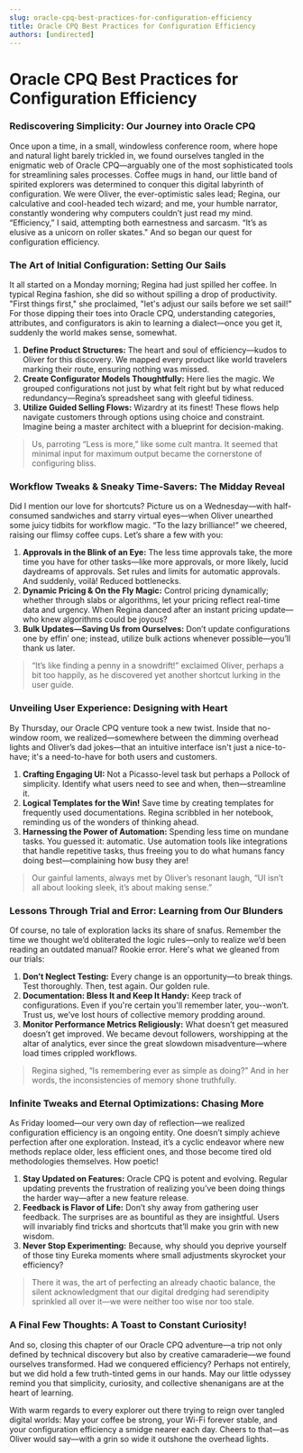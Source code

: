 ```yaml
---
slug: oracle-cpq-best-practices-for-configuration-efficiency
title: Oracle CPQ Best Practices for Configuration Efficiency
authors: [undirected]
---
```



# Oracle CPQ Best Practices for Configuration Efficiency

### Rediscovering Simplicity: Our Journey into Oracle CPQ

Once upon a time, in a small, windowless conference room, where hope and natural light barely trickled in, we found ourselves tangled in the enigmatic web of Oracle CPQ—arguably one of the most sophisticated tools for streamlining sales processes. Coffee mugs in hand, our little band of spirited explorers was determined to conquer this digital labyrinth of configuration. We were Oliver, the ever-optimistic sales lead; Regina, our calculative and cool-headed tech wizard; and me, your humble narrator, constantly wondering why computers couldn’t just read my mind. “Efficiency,” I said, attempting both earnestness and sarcasm. “It’s as elusive as a unicorn on roller skates." And so began our quest for configuration efficiency.

### The Art of Initial Configuration: Setting Our Sails

It all started on a Monday morning; Regina had just spilled her coffee. In typical Regina fashion, she did so without spilling a drop of productivity. "First things first," she proclaimed, "let's adjust our sails before we set sail!" For those dipping their toes into Oracle CPQ, understanding categories, attributes, and configurators is akin to learning a dialect—once you get it, suddenly the world makes sense, somewhat. 

1. **Define Product Structures:** The heart and soul of efficiency—kudos to Oliver for this discovery. We mapped every product like world travelers marking their route, ensuring nothing was missed.
2. **Create Configurator Models Thoughtfully:** Here lies the magic. We grouped configurations not just by what felt right but by what reduced redundancy—Regina’s spreadsheet sang with gleeful tidiness.
3. **Utilize Guided Selling Flows:** Wizardry at its finest! These flows help navigate customers through options using choice and constraint. Imagine being a master architect with a blueprint for decision-making.

> Us, parroting “Less is more,” like some cult mantra. It seemed that minimal input for maximum output became the cornerstone of configuring bliss.

### Workflow Tweaks & Sneaky Time-Savers: The Midday Reveal

Did I mention our love for shortcuts? Picture us on a Wednesday—with half-consumed sandwiches and starry virtual eyes—when Oliver unearthed some juicy tidbits for workflow magic. “To the lazy brilliance!” we cheered, raising our flimsy coffee cups. Let’s share a few with you:

1. **Approvals in the Blink of an Eye:** The less time approvals take, the more time you have for other tasks—like more approvals, or more likely, lucid daydreams of approvals. Set rules and limits for automatic approvals. And suddenly, voilà! Reduced bottlenecks.
2. **Dynamic Pricing & On the Fly Magic:** Control pricing dynamically; whether through slabs or algorithms, let your pricing reflect real-time data and urgency. When Regina danced after an instant pricing update—who knew algorithms could be joyous?
3. **Bulk Updates—Saving Us from Ourselves:** Don’t update configurations one by effin’ one; instead, utilize bulk actions whenever possible—you’ll thank us later.

> “It’s like finding a penny in a snowdrift!” exclaimed Oliver, perhaps a bit too happily, as he discovered yet another shortcut lurking in the user guide.

### Unveiling User Experience: Designing with Heart

By Thursday, our Oracle CPQ venture took a new twist. Inside that no-window room, we realized—somewhere between the dimming overhead lights and Oliver’s dad jokes—that an intuitive interface isn't just a nice-to-have; it's a need-to-have for both users and customers.

1. **Crafting Engaging UI:** Not a Picasso-level task but perhaps a Pollock of simplicity. Identify what users need to see and when, then—streamline it.
2. **Logical Templates for the Win!** Save time by creating templates for frequently used documentations. Regina scribbled in her notebook, reminding us of the wonders of thinking ahead. 
3. **Harnessing the Power of Automation:** Spending less time on mundane tasks. You guessed it: automatic. Use automation tools like integrations that handle repetitive tasks, thus freeing you to do what humans fancy doing best—complaining how busy they are!

> Our gainful laments, always met by Oliver’s resonant laugh, “UI isn’t all about looking sleek, it’s about making sense.”

### Lessons Through Trial and Error: Learning from Our Blunders

Of course, no tale of exploration lacks its share of snafus. Remember the time we thought we’d obliterated the logic rules—only to realize we’d been reading an outdated manual? Rookie error. Here's what we gleaned from our trials:

1. **Don’t Neglect Testing:** Every change is an opportunity—to break things. Test thoroughly. Then, test again. Our golden rule.
2. **Documentation: Bless It and Keep It Handy:** Keep track of configurations. Even if you're certain you'll remember later, you--won’t. Trust us, we’ve lost hours of collective memory prodding around.
3. **Monitor Performance Metrics Religiously:** What doesn’t get measured doesn’t get improved. We became devout followers, worshipping at the altar of analytics, ever since the great slowdown misadventure—where load times crippled workflows.

> Regina sighed, “Is remembering ever as simple as doing?” And in her words, the inconsistencies of memory shone truthfully.

### Infinite Tweaks and Eternal Optimizations: Chasing More

As Friday loomed—our very own day of reflection—we realized configuration efficiency is an ongoing entity. One doesn’t simply achieve perfection after one exploration. Instead, it’s a cyclic endeavor where new methods replace older, less efficient ones, and those become tired old methodologies themselves. How poetic!

1. **Stay Updated on Features:** Oracle CPQ is potent and evolving. Regular updating prevents the frustration of realizing you’ve been doing things the harder way—after a new feature release.
2. **Feedback is Flavor of Life:** Don’t shy away from gathering user feedback. The surprises are as bountiful as they are insightful. Users will invariably find tricks and shortcuts that’ll make you grin with new wisdom.
3. **Never Stop Experimenting:** Because, why should you deprive yourself of those tiny Eureka moments where small adjustments skyrocket your efficiency?

> There it was, the art of perfecting an already chaotic balance, the silent acknowledgment that our digital dredging had serendipity sprinkled all over it—we were neither too wise nor too stale.

### A Final Few Thoughts: A Toast to Constant Curiosity!

And so, closing this chapter of our Oracle CPQ adventure—a trip not only defined by technical discovery but also by creative camaraderie—we found ourselves transformed. Had we conquered efficiency? Perhaps not entirely, but we did hold a few truth-tinted gems in our hands. May our little odyssey remind you that simplicity, curiosity, and collective shenanigans are at the heart of learning.

With warm regards to every explorer out there trying to reign over tangled digital worlds: May your coffee be strong, your Wi-Fi forever stable, and your configuration efficiency a smidge nearer each day. Cheers to that—as Oliver would say—with a grin so wide it outshone the overhead lights.